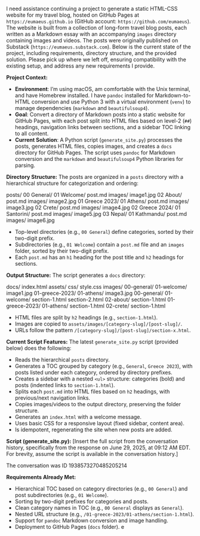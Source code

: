 I need assistance continuing a project to generate a static HTML-CSS website for my travel blog, hosted on GitHub Pages at `https://eumaeus.github.io` (GitHub account: `https://github.com/eumaeus`). The website is built from a collection of long-form travel blog posts, each written as a Markdown essay with an accompanying `images` directory containing images and videos. The posts were originally published on Substack (`https://eumaeus.substack.com`). Below is the current state of the project, including requirements, directory structure, and the provided solution. Please pick up where we left off, ensuring compatibility with the existing setup, and address any new requirements I provide.

**Project Context:**
- **Environment**: I’m using macOS, am comfortable with the Unix terminal, and have Homebrew installed. I have `pandoc` installed for Markdown-to-HTML conversion and use Python 3 with a virtual environment (`venv`) to manage dependencies (`markdown` and `beautifulsoup4`).
- **Goal**: Convert a directory of Markdown posts into a static website for GitHub Pages, with each post split into HTML files based on level-2 (`##`) headings, navigation links between sections, and a sidebar TOC linking to all content.
- **Current Solution**: A Python script (`generate_site.py`) processes the posts, generates HTML files, copies images, and creates a `docs` directory for GitHub Pages. The script uses `pandoc` for Markdown conversion and the `markdown` and `beautifulsoup4` Python libraries for parsing.

**Directory Structure:**
The posts are organized in a `posts` directory with a hierarchical structure for categorization and ordering:

posts/
  00 General/
    01 Welcome/
      post.md
      images/
        image1.jpg
    02 About/
      post.md
      images/
        image2.jpg
  01 Greece 2023/
    01 Athens/
      post.md
      images/
        image3.jpg
    02 Crete/
      post.md
      images/
        image4.jpg
  02 Greece 2024/
    01 Santorini/
      post.md
      images/
        image5.jpg
  03 Nepal/
    01 Kathmandu/
      post.md
      images/
        image6.jpg

- Top-level directories (e.g., `00 General`) define categories, sorted by their two-digit prefix.
- Subdirectories (e.g., `01 Welcome`) contain a `post.md` file and an `images` folder, sorted by their two-digit prefix.
- Each `post.md` has an `h1` heading for the post title and `h2` headings for sections.

**Output Structure:**
The script generates a `docs` directory:	

docs/
  index.html
  assets/
    css/
      style.css
    images/
      00-general/
        01-welcome/
          image1.jpg
      01-greece-2023/
        01-athens/
          image3.jpg
  00-general/
    01-welcome/
      section-1.html
      section-2.html
    02-about/
      section-1.html
  01-greece-2023/
    01-athens/
      section-1.html
    02-crete/
      section-1.html

- HTML files are split by `h2` headings (e.g., `section-1.html`).
- Images are copied to `assets/images/[category-slug]/[post-slug]/`.
- URLs follow the pattern `/[category-slug]/[post-slug]/section-x.html`.

**Current Script Features:**
The latest `generate_site.py` script (provided below) does the following:
- Reads the hierarchical `posts` directory.
- Generates a TOC grouped by category (e.g., `General`, `Greece 2023`), with posts listed under each category, ordered by directory prefixes.
- Creates a sidebar with a nested `<ul>` structure: categories (bold) and posts (indented links to `section-1.html`).
- Splits each `post.md` into HTML files based on `h2` headings, with previous/next navigation links.
- Copies images/videos to the output directory, preserving the folder structure.
- Generates an `index.html` with a welcome message.
- Uses basic CSS for a responsive layout (fixed sidebar, content area).
- Is idempotent, regenerating the site when new posts are added.

**Script (generate_site.py):**
[Insert the full script from the conversation history, specifically from the response on June 29, 2025, at 09:12 AM EDT. For brevity, assume the script is available in the conversation history.]

The conversation was ID 1938573270485205214



**Requirements Already Met:**
- Hierarchical TOC based on category directories (e.g., `00 General`) and post subdirectories (e.g., `01 Welcome`).
- Sorting by two-digit prefixes for categories and posts.
- Clean category names in TOC (e.g., `00 General` displays as `General`).
- Nested URL structure (e.g., `/01-greece-2023/01-athens/section-1.html`).
- Support for `pandoc` Markdown conversion and image handling.
- Deployment to GitHub Pages (`docs` folder).
e